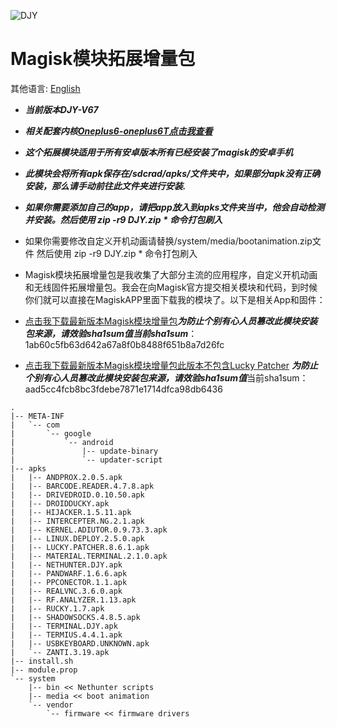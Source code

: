 ![DJY](Images/LOGO.jpg)

# Magisk模块拓展增量包

其他语言: [English](README.md)

* ***当前版本DJY-V67***

* ***相关配套内核[Oneplus6-oneplus6T点击我查看](https://johanlike.github.io/DJY-Oneplus6-or-Oneplus6T-Nethunter-Andrax-Kernel/)***

* ***这个拓展模块适用于所有安卓版本所有已经安装了magisk的安卓手机***

* ***此模块会将所有apk保存在/sdcrad/apks/文件夹中，如果部分apk没有正确安装，那么请手动前往此文件夹进行安装.***

* ***如果你需要添加自己的app，请把app放入到apks文件夹当中，他会自动检测并安装。然后使用 zip -r9 DJY.zip * 命令打包刷入***

* 如果你需要修改自定义开机动画请替换/system/media/bootanimation.zip文件 然后使用 zip -r9 DJY.zip * 命令打包刷入

* Magisk模块拓展增量包是我收集了大部分主流的应用程序，自定义开机动画和无线固件拓展增量包。我会在向Magisk官方提交相关模块和代码，到时候你们就可以直接在MagiskAPP里面下载我的模块了。以下是相关App和固件：

* [点击我下载最新版本Magisk模块增量包](https://github.com/johanlike/DJY-Nethunter-Magisk-Modules/releases/download/DJY-Magisk-modules-V67/DJY-Magisk-modules-V67.zip)***为防止个别有心人员篡改此模块安装包来源，请效验sha1sum值当前sha1sum***：1ab60c5fb63d642a67a8f0b8488f651b8a7d26fc

* [点击我下载最新版本Magisk模块增量包此版本不包含Lucky Patcher](https://github.com/johanlike/DJY-Nethunter-Magisk-Modules/releases/download/DJY-Magisk-modules-V67-NO-Lucky-Patcher/DJY-Magisk-modules-V67-No-Lucky-Patcher.zip) ***为防止个别有心人员篡改此模块安装包来源，请效验sha1sum值***当前sha1sum：aad5cc4fcb8bc3fdebe7871e1714dfca98db6436



```
.
|-- META-INF
|   `-- com
|       `-- google
|           `-- android
|               |-- update-binary
|               `-- updater-script
|-- apks
|   |-- ANDPROX.2.0.5.apk
|   |-- BARCODE.READER.4.7.8.apk
|   |-- DRIVEDROID.0.10.50.apk
|   |-- DROIDDUCKY.apk
|   |-- HIJACKER.1.5.11.apk
|   |-- INTERCEPTER.NG.2.1.apk
|   |-- KERNEL.ADIUTOR.0.9.73.3.apk
|   |-- LINUX.DEPLOY.2.5.0.apk
|   |-- LUCKY.PATCHER.8.6.1.apk
|   |-- MATERIAL.TERMINAL.2.1.0.apk
|   |-- NETHUNTER.DJY.apk
|   |-- PANDWARF.1.6.6.apk
|   |-- PPCONECTOR.1.1.apk
|   |-- REALVNC.3.6.0.apk
|   |-- RF.ANALYZER.1.13.apk
|   |-- RUCKY.1.7.apk
|   |-- SHADOWSOCKS.4.8.5.apk
|   |-- TERMINAL.DJY.apk
|   |-- TERMIUS.4.4.1.apk
|   |-- USBKEYBOARD.UNKNOWN.apk
|   `-- ZANTI.3.19.apk
|-- install.sh
|-- module.prop
`-- system
    |-- bin << Nethunter scripts
    |-- media << boot animation
    `-- vendor
        `-- firmware << firmware drivers
```
